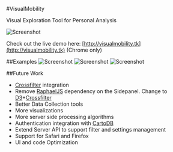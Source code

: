 #VisualMobility

Visual Exploration Tool for Personal Analysis

![Screenshot](https://raw.github.com/ffleandro/VisualMobility/master/examples/screenshot.png)

Check out the live demo here:
[http://visualmobility.tk](http://visualmobility.tk) (Chrome only)

##Examples
![Screenshot](https://raw.github.com/ffleandro/VisualMobility/master/examples/heatmap.png)
![Screenshot](https://raw.github.com/ffleandro/VisualMobility/master/examples/scatter_time.png)
![Screenshot](https://raw.github.com/ffleandro/VisualMobility/master/examples/scatter_date.png)

##Future Work

 * [Crossfilter](http://square.github.com/crossfilter/) integration
 * Remove [RaphaelJS](http://raphaeljs.com/) dependency on the Sidepanel. Change to [D3](http://d3js.org)+[Crossfilter](http://square.github.com/crossfilter/)
 * Better Data Collection tools
 * More visualizations
 * More server side processing algorithms
 * Authentication integration with [CartoDB](http://cartodb.com/)
 * Extend Server API to support filter and settings management
 * Support for Safari and Firefox
 * UI and code Optimization
